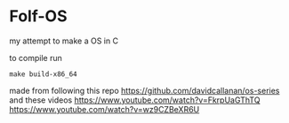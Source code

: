 # Folf-OS

my attempt to make a OS in C

to compile run 
```
make build-x86_64
```

made from following this repo 
https://github.com/davidcallanan/os-series
and these videos 
https://www.youtube.com/watch?v=FkrpUaGThTQ
https://www.youtube.com/watch?v=wz9CZBeXR6U
